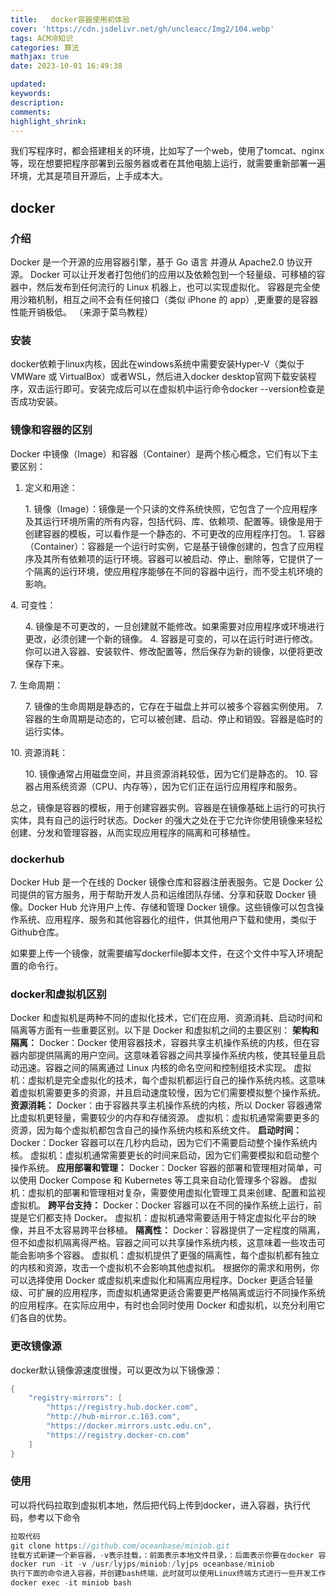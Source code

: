 ```yaml
---
title:   docker容器使用初体验
cover: 'https://cdn.jsdelivr.net/gh/uncleacc/Img2/104.webp'
tags: ACM冷知识
categories: 算法
mathjax: true
date: 2023-10-01 16:49:38

updated: 
keywords: 
description: 
comments: 
highlight_shrink: 
---
```



我们写程序时，都会搭建相关的环境，比如写了一个web，使用了tomcat、nginx等，现在想要把程序部署到云服务器或者在其他电脑上运行，就需要重新部署一遍环境，尤其是项目开源后，上手成本大。

## docker

### 介绍

Docker 是一个开源的应用容器引擎，基于 Go 语言 并遵从 Apache2.0 协议开源。 Docker 可以让开发者打包他们的应用以及依赖包到一个轻量级、可移植的容器中，然后发布到任何流行的 Linux 机器上，也可以实现虚拟化。 容器是完全使用沙箱机制，相互之间不会有任何接口（类似 iPhone 的 app）,更重要的是容器性能开销极低。 （来源于菜鸟教程）

### 安装

docker依赖于linux内核，因此在windows系统中需要安装Hyper-V（类似于 VMWare 或 VirtualBox）或者WSL，然后进入docker desktop官网下载安装程序，双击运行即可。安装完成后可以在虚拟机中运行命令docker --version检查是否成功安装。

### 镜像和容器的区别

Docker 中镜像（Image）和容器（Container）是两个核心概念，它们有以下主要区别：

1. 定义和用途： 
 <ul> 
  1. 镜像（Image）：镜像是一个只读的文件系统快照，它包含了一个应用程序及其运行环境所需的所有内容，包括代码、库、依赖项、配置等。镜像是用于创建容器的模板，可以看作是一个静态的、不可更改的应用程序打包。 
  1. 容器（Container）：容器是一个运行时实例，它是基于镜像创建的，包含了应用程序及其所有依赖项的运行环境。容器可以被启动、停止、删除等，它提供了一个隔离的运行环境，使应用程序能够在不同的容器中运行，而不受主机环境的影响。 
 </ul>  
4. 可变性： 
 <ul> 
  4. 镜像是不可更改的，一旦创建就不能修改。如果需要对应用程序或环境进行更改，必须创建一个新的镜像。 
  4. 容器是可变的，可以在运行时进行修改。你可以进入容器、安装软件、修改配置等，然后保存为新的镜像，以便将更改保存下来。 
 </ul>  
7. 生命周期： 
 <ul> 
  7. 镜像的生命周期是静态的，它存在于磁盘上并可以被多个容器实例使用。 
  7. 容器的生命周期是动态的，它可以被创建、启动、停止和销毁。容器是临时的运行实体。 
 </ul>  
10. 资源消耗： 
 <ul> 
  10. 镜像通常占用磁盘空间，并且资源消耗较低，因为它们是静态的。 
  10. 容器占用系统资源（CPU、内存等），因为它们正在运行应用程序和服务。 
 </ul> 

总之，镜像是容器的模板，用于创建容器实例。容器是在镜像基础上运行的可执行实体，具有自己的运行时状态。Docker 的强大之处在于它允许你使用镜像来轻松创建、分发和管理容器，从而实现应用程序的隔离和可移植性。

### dockerhub

Docker Hub 是一个在线的 Docker 镜像仓库和容器注册表服务。它是 Docker 公司提供的官方服务，用于帮助开发人员和运维团队存储、分享和获取 Docker 镜像。Docker Hub 允许用户上传、存储和管理 Docker 镜像。这些镜像可以包含操作系统、应用程序、服务和其他容器化的组件，供其他用户下载和使用，类似于Github仓库。

如果要上传一个镜像，就需要编写dockerfile脚本文件，在这个文件中写入环境配置的命令行。

### docker和虚拟机区别

Docker 和虚拟机是两种不同的虚拟化技术，它们在应用、资源消耗、启动时间和隔离等方面有一些重要区别。以下是 Docker 和虚拟机之间的主要区别： **架构和隔离：** Docker：Docker 使用容器技术，容器共享主机操作系统的内核，但在容器内部提供隔离的用户空间。这意味着容器之间共享操作系统内核，使其轻量且启动迅速。容器之间的隔离通过 Linux 内核的命名空间和控制组技术实现。 虚拟机：虚拟机是完全虚拟化的技术，每个虚拟机都运行自己的操作系统内核。这意味着虚拟机需要更多的资源，并且启动速度较慢，因为它们需要模拟整个操作系统。 **资源消耗：** Docker：由于容器共享主机操作系统的内核，所以 Docker 容器通常比虚拟机更轻量，需要较少的内存和存储资源。 虚拟机：虚拟机通常需要更多的资源，因为每个虚拟机都包含自己的操作系统内核和系统文件。 **启动时间：** Docker：Docker 容器可以在几秒内启动，因为它们不需要启动整个操作系统内核。 虚拟机：虚拟机通常需要更长的时间来启动，因为它们需要模拟和启动整个操作系统。 **应用部署和管理：** Docker：Docker 容器的部署和管理相对简单，可以使用 Docker Compose 和 Kubernetes 等工具来自动化管理多个容器。 虚拟机：虚拟机的部署和管理相对复杂，需要使用虚拟化管理工具来创建、配置和监视虚拟机。 **跨平台支持：** Docker：Docker 容器可以在不同的操作系统上运行，前提是它们都支持 Docker。 虚拟机：虚拟机通常需要适用于特定虚拟化平台的映像，并且不太容易跨平台移植。 **隔离性：** Docker：容器提供了一定程度的隔离，但不如虚拟机隔离得严格。容器之间可以共享操作系统内核，这意味着一些攻击可能会影响多个容器。 虚拟机：虚拟机提供了更强的隔离性，每个虚拟机都有独立的内核和资源，攻击一个虚拟机不会影响其他虚拟机。 根据你的需求和用例，你可以选择使用 Docker 或虚拟机来虚拟化和隔离应用程序。Docker 更适合轻量级、可扩展的应用程序，而虚拟机通常更适合需要更严格隔离或运行不同操作系统的应用程序。在实际应用中，有时也会同时使用 Docker 和虚拟机，以充分利用它们各自的优势。

### 更改镜像源

docker默认镜像源速度很慢，可以更改为以下镜像源：

```java
{
    "registry-mirrors": [
        "https://registry.hub.docker.com",
        "http://hub-mirror.c.163.com",
        "https://docker.mirrors.ustc.edu.cn",
        "https://registry.docker-cn.com"
    ]
}
```

### 使用

可以将代码拉取到虚拟机本地，然后把代码上传到docker，进入容器，执行代码，参考以下命令

```java
拉取代码
git clone https://github.com/oceanbase/miniob.git 
挂载方式新建一个新容器，-v表示挂载，：前面表示本地文件目录，：后面表示你要在docker 容器中挂载的位置（随意，没有该目录也会新建）
docker run -it -v /usr/lyjps/miniob:/lyjps oceanbase/miniob 
执行下面的命令进入容器，并创建bash终端，此时就可以使用Linux终端方式进行一些开发工作
docker exec -it miniob bash
```


